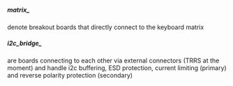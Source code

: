 ##### matrix_
denote breakout boards that directly connect to the keyboard matrix

##### i2c_bridge_
are boards connecting to each other via external connectors (TRRS at
the moment) and handle i2c buffering, ESD protection, current limiting (primary)
and reverse polarity protection (secondary)
